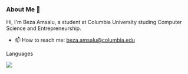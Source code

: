 ### About Me 👋

Hi, I'm Beza Amsalu, a student at Columbia University studing Computer Science and Entrepreneurship. 

- 📫 How to reach me: beza.amsalu@columbia.edu

Languages

![](http://github-profile-summary-cards.vercel.app/api/cards/stats?username=Beza4598&theme=blueberry)

